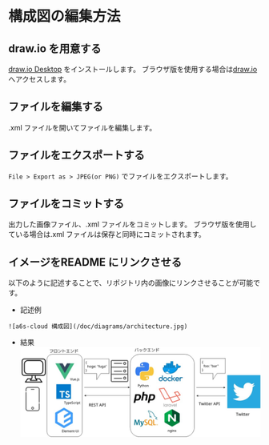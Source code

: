 # 構成図の編集方法
## draw.io を用意する
[draw.io Desktop](https://about.draw.io/integrations#integrations_offline) をインストールします。
ブラウザ版を使用する場合は[draw.io](https://draw.io) へアクセスします。

## ファイルを編集する
.xml ファイルを開いてファイルを編集します。

## ファイルをエクスポートする
`File > Export as > JPEG(or PNG)` でファイルをエクスポートします。

## ファイルをコミットする
出力した画像ファイル、.xml ファイルをコミットします。
ブラウザ版を使用している場合は.xml ファイルは保存と同時にコミットされます。

## イメージをREADME にリンクさせる
以下のように記述することで、リポジトリ内の画像にリンクさせることが可能です。
* 記述例
```
![a6s-cloud 構成図](/doc/diagrams/architecture.jpg)
```

* 結果
![a6s-cloud 構成図](/doc/diagrams/architecture.jpg)


